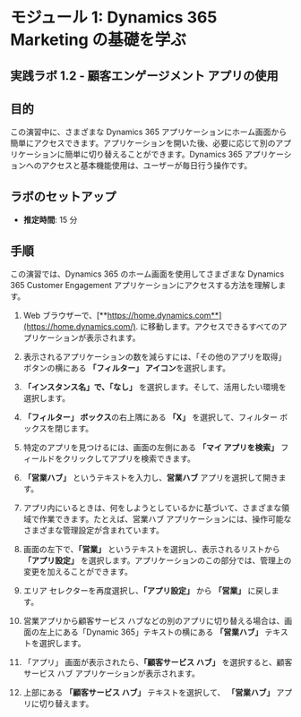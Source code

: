 ﻿---
lab:
    title: 'ラボ 1.2: 顧客エンゲージメント アプリの使用'
    module: 'モジュール 1: Dynamics 365 Marketing の基礎を学ぶ'
---

モジュール 1: Dynamics 365 Marketing の基礎を学ぶ
========================

## 実践ラボ 1.2 - 顧客エンゲージメント アプリの使用 

## 目的

この演習中に、さまざまな Dynamics 365 アプリケーションにホーム画面から簡単にアクセスできます。アプリケーションを開いた後、必要に応じて別のアプリケーションに簡単に切り替えることができます。Dynamics 365 アプリケーションへのアクセスと基本機能使用は、ユーザーが毎日行う操作です。


## ラボのセットアップ

  - **推定時間**: 15 分

## 手順

この演習では、Dynamics 365 のホーム画面を使用してさまざまな Dynamics 365 Customer Engagement アプリケーションにアクセスする方法を理解します。 

1. Web ブラウザーで、[**https://home.dynamics.com**](https://home.dynamics.com/). に移動します。アクセスできるすべてのアプリケーションが表示されます。 

2. 表示されるアプリケーションの数を減らすには、「その他のアプリを取得」 ボタンの横にある **「フィルター」 アイコン**を選択します。 

3. **「インスタンス名」**で、**「なし」** を選択します。そして、活用したい環境を選択します。 

4. **「フィルター」 ボックス**の右上隅にある **「X」** を選択して、フィルター ボックスを閉じます。 

5. 特定のアプリを見つけるには、画面の左側にある **「マイ アプリを検索」** フィールドをクリックしてアプリを検索できます。 

6. **「営業ハブ」** というテキストを入力し、**営業ハブ** アプリを選択して開きます。 

7. アプリ内にいるときは、何をしようとしているかに基づいて、さまざまな領域で作業できます。たとえば、営業ハブ アプリケーションには、操作可能なさまざまな管理設定が含まれています。 

8. 画面の左下で、**「営業」** というテキストを選択し、表示されるリストから **「アプリ設定」** を選択します。アプリケーションのこの部分では、管理上の変更を加えることができます。 

9. エリア セレクターを再度選択し、**「アプリ設定」** から **「営業」** に戻します。

10. 営業アプリから顧客サービス ハブなどの別のアプリに切り替える場合は、画面の左上にある「Dynamic 365」テキストの横にある **「営業ハブ」** テキストを選択します。 

11. 「アプリ」 画面が表示されたら、**「顧客サービス ハブ」** を選択すると、顧客サービス ハブ アプリケーションが表示されます。 

12. 上部にある **「顧客サービス ハブ」** テキストを選択して、 **「営業ハブ」** アプリに切り替えます。 
